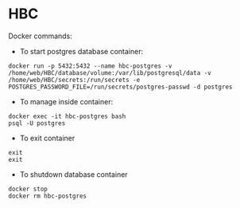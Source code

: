 # HBC


Docker commands:

 - To start postgres database container:

```
docker run -p 5432:5432 --name hbc-postgres -v /home/web/HBC/database/volume:/var/lib/postgresql/data -v /home/web/HBC/secrets:/run/secrets -e POSTGRES_PASSWORD_FILE=/run/secrets/postgres-passwd -d postgres
```

 - To manage inside container:

``` 
docker exec -it hbc-postgres bash
psql -U postgres
```

 - To exit container 

```
exit
exit
```

- To shutdown database container

```
docker stop
docker rm hbc-postgres
```
